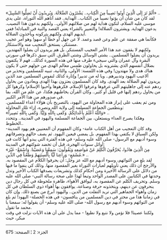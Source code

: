------------------------------------------------------------------------

«أَلَمْ تَرَ إِلَى الَّذِينَ أُوتُوا نَصِيباً مِنَ الْكِتابِ.. يَشْتَرُونَ الضَّلالَةَ. وَيُرِيدُونَ أَنْ
تَضِلُّوا السَّبِيلَ» ..  
لقد كان من شأن أن يؤتوا نصيباً من الكتاب.. الهداية.. فقد آتاهم الله
التوراة، على يدي موسى عليه السلام، لتكون هداية لهم من ضلالتهم الأولى..
ولكنهم يدعون هذا النصيب. يدعون الهداية. ويشترون الضلالة! والتعبير
بالشراء يعني القصد والنية في المبادلة! ففي أيديهم الهدى ولكنهم يتركونه
ويأخذون الضلالة.  
فكأنما هي صفقة عن علم وعن قصد وعمد. لا عن جهل أو خطأ أو سهو! وهو أمر
عجيب مستنكر، يستحق التعجيب منه والاستنكار.  
ولكنهم لا يقفون عند هذا الأمر العجيب المستنكر. بل هم يريدون أن يضلوا
المهتدين. يريدون أن يضلوا المسلمين.. بشتى الوسائل وشتى الطرق. التي سبق
ذكرها في سورتي البقرة وآل عمران والتي سيجيء طرف منها في هذه السورة
كذلك.. فهم لا يكتفون بضلال أنفسهم الذي يشترونه بل يحاولون طمس معالم
الهدى من حولهم حتى لا يكون هناك هدى ولا مهتدون! وفي هذه اللمسة: الأولى،
والثانية، تنبيه للمسلمين وتحذير من ألاعيب اليهود وتدبيرهم.. ويا له من
تدبير! وإثارة كذلك لنفوس المسلمين ضد الذين يريدون لهم الضلالة بعد الهدى.
وقد كان المسلمون يعتزون بهذا الهدى ويعادون من يحاول ردهم عنه إلى
جاهليتهم التي عرفوها وعرفوا الإسلام. فكرهوها وأحبوا الإسلام! وكرهوا كل
من يحاول ردهم إليها في قليل أو كثير.. وكان القرآن يخاطبهم هكذا، عن علم
من الله، بما في صدورهم من هذا الأمر الكبير.  
ومن ثم يعقب على إبراز هذه المحاولة من اليهود، بالتصريح بأن هؤلاء أعداء
للمسلمين. وبتطمين الجماعة المسلمة إلى ولاية الله ونصره، إزاء تلك
المحاولة:  
«وَاللَّهُ أَعْلَمُ بِأَعْدائِكُمْ. وَكَفى بِاللَّهِ وَلِيًّا. وَكَفى بِاللَّهِ نَصِيراً» ..  
وهكذا يصرح العداء ويستعلن، بين الجماعة المسلمة واليهود في المدينة..
وتتحدد الخطوط..  
وقد كان التعجيب من أهل الكتاب عامة- وكان المفهوم أن المعنيين هم يهود
المدينة- ولكن السياق لا يكتفي بهذا المفهوم. بل يمضي فيعين اليهود. ثم يصف
حالهم وتصرفاتهم وسوء أدبهم مع الرسول- صلى الله عليه وسلم- في هذه الفترة
التي يبدو أنها كانت في أوائل سنوات الهجرة، قبل أن تخضد شوكتهم في
المدينة:  
«مِنَ الَّذِينَ هادُوا، يُحَرِّفُونَ الْكَلِمَ عَنْ مَواضِعِهِ وَيَقُولُونَ: سَمِعْنا وَعَصَيْنا. وَاسْمَعْ-
غَيْرَ مُسْمَعٍ- وَراعِنا لَيًّا بِأَلْسِنَتِهِمْ وَطَعْناً فِي الدِّينِ.» ..  
لقد بلغ من التوائهم، وسوء أدبهم مع الله عز وجل: أن يحرفوا الكلام عن
المقصود به. والأرجح أن ذلك يعني تأويلهم لعبارات التوراة بغير المقصود
منها. وذلك كي ينفوا ما فيها من دلائل على الرسالة الأخيرة ومن أحكام كذلك
وتشريعات يصدقها الكتاب الأخير وتدل وحدتها في الكتابين على المصدر الواحد
وتبعاً لهذا على صحة رسالة النبي- صلى الله عليه وسلم. وتحريف الكلم عن
المقصود به، ليوافق الأهواء، ظاهرة ملحوظة في كل رجال دين ينحرفون عن
دينهم، ويتخذونه حرفة وصناعة، يوافقون بها أهواء ذوي السلطان في كل زمان
وأهواء الجماهير التي تريد التفلت من الدين.. واليهود أبرع من يصنع ذلك.
وإن كان في زماننا هذا من محتر في دين المسلمين من ينافسون- في هذه الخصلة-
اليهود! ثم بلغ من التوائهم وسوء أدبهم مع رسول الله- صلى الله عليه وسلم-
أن يقولوا له: سمعنا يا محمد ما تقول.  
ولكننا عصينا! فلا نؤمن ولا نتبع ولا نطيع! - مما يدل على أن هذه الآيات
نزلت في وقت مبكر، حيث

------------------------------------------------------------------------

الجزء: 2 ¦ الصفحة: 675
